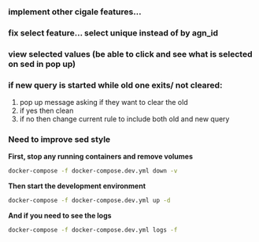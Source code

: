 ### implement other cigale features...
### fix select feature... select unique instead of by agn_id
### view selected values (be able to click and see what is selected on sed in pop up)
### if new query is started while old one exits/ not cleared:
1. pop up message asking if they want to clear the old
2. if yes then clean
3. if no then change current rule to include both old and new query 

### Need to improve sed style
**First, stop any running containers and remove volumes**
   ```bash
   docker-compose -f docker-compose.dev.yml down -v
   ```
**Then start the development environment**
   ```bash
   docker-compose -f docker-compose.dev.yml up -d
   ```
**And if you need to see the logs**
   ```bash
   docker-compose -f docker-compose.dev.yml logs -f
   ```